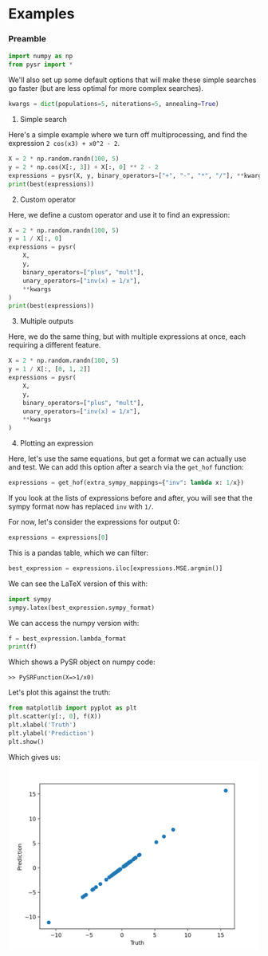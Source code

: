 # Examples

### Preamble

```python
import numpy as np
from pysr import *
```

We'll also set up some default options that will
make these simple searches go faster (but are less optimal
for more complex searches).

```python
kwargs = dict(populations=5, niterations=5, annealing=True)
```

1. Simple search

Here's a simple example where we turn off multiprocessing,
and find the expression `2 cos(x3) + x0^2 - 2`.

```python
X = 2 * np.random.randn(100, 5)
y = 2 * np.cos(X[:, 3]) + X[:, 0] ** 2 - 2
expressions = pysr(X, y, binary_operators=["+", "-", "*", "/"], **kwargs)
print(best(expressions))
```

2. Custom operator

Here, we define a custom operator and use it to find an expression:

```python
X = 2 * np.random.randn(100, 5)
y = 1 / X[:, 0]
expressions = pysr(
    X,
    y,
    binary_operators=["plus", "mult"],
    unary_operators=["inv(x) = 1/x"],
    **kwargs
)
print(best(expressions))
```

3. Multiple outputs

Here, we do the same thing, but with multiple expressions at once,
each requiring a different feature.
```python
X = 2 * np.random.randn(100, 5)
y = 1 / X[:, [0, 1, 2]]
expressions = pysr(
    X,
    y,
    binary_operators=["plus", "mult"],
    unary_operators=["inv(x) = 1/x"],
    **kwargs
)
```

4. Plotting an expression

Here, let's use the same equations, but get a format we can actually
use and test. We can add this option after a search via the `get_hof`
function:

```python
expressions = get_hof(extra_sympy_mappings={"inv": lambda x: 1/x})
```
If you look at the lists of expressions before and after, you will
see that the sympy format now has replaced `inv` with `1/`.

For now, let's consider the expressions for output 0:
```python
expressions = expressions[0]
```
This is a pandas table, which we can filter:
```python
best_expression = expressions.iloc[expressions.MSE.argmin()]
```
We can see the LaTeX version of this with:
```python
import sympy
sympy.latex(best_expression.sympy_format)
```

We can access the numpy version with:
```python
f = best_expression.lambda_format
print(f)
```

Which shows a PySR object on numpy code:
```
>> PySRFunction(X=>1/x0)
```

Let's plot this against the truth:
```python
from matplotlib import pyplot as plt
plt.scatter(y[:, 0], f(X))
plt.xlabel('Truth')
plt.ylabel('Prediction')
plt.show()
```
Which gives us:
![](./images/example_plot.png)
